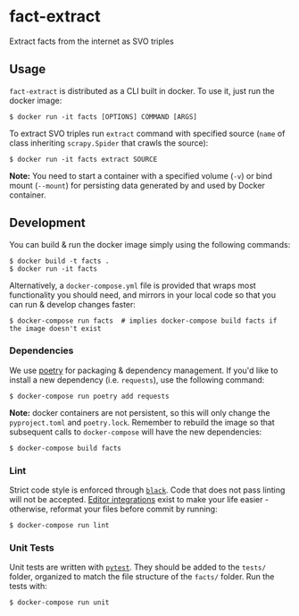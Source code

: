 # fact-extract
Extract facts from the internet as SVO triples


## Usage
`fact-extract` is distributed as a CLI built in docker. To use it, just run the docker image:

```shell
$ docker run -it facts [OPTIONS] COMMAND [ARGS]
```

To extract SVO triples run `extract` command with specified source (`name` of class inheriting `scrapy.Spider`
that crawls the source):
```shell
$ docker run -it facts extract SOURCE
```
**Note:** You need to start a container with a specified volume (`-v`) or bind mount (`--mount`) for persisting data
generated by and used by Docker container.

## Development
You can build & run the docker image simply using the following commands:

```shell
$ docker build -t facts .
$ docker run -it facts
```

Alternatively, a `docker-compose.yml` file is provided that wraps most functionality you should need,
and mirrors in your local code so that you can run & develop changes faster:

```shell
$ docker-compose run facts  # implies docker-compose build facts if the image doesn't exist
```

### Dependencies
We use [poetry](https://poetry.eustace.io/) for packaging & dependency management. If you'd like to 
install a new dependency (i.e. `requests`), use the following command:

```shell
$ docker-compose run poetry add requests
```

**Note:** docker containers are not persistent, so this will only change the `pyproject.toml` and `poetry.lock`.
Remember to rebuild the image so that subsequent calls to `docker-compose` will have the new dependencies:
```shell
$ docker-compose build facts
```

### Lint
Strict code style is enforced through [`black`](https://github.com/psf/black). Code that does
not pass linting will not be accepted. [Editor integrations](https://black.readthedocs.io/en/stable/editor_integration.html)
exist to make your life easier - otherwise, reformat your files before commit by running:

```shell
$ docker-compose run lint
```

### Unit Tests
Unit tests are written with [`pytest`](https://github.com/pytest-dev/pytest). They should be added
to the `tests/` folder, organized to match the file structure of the `facts/` folder. Run
the tests with:

```shell
$ docker-compose run unit
```
